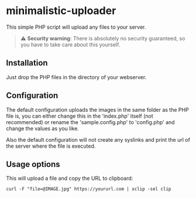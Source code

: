 # minimalistic-uploader

This simple PHP script will upload any files to your server.

> :warning: **Security warning**: There is absolutely no security guaranteed, so you have to take care about this yourself.

## Installation

Just drop the PHP files in the directory of your webserver.

## Configuration

The default configuration uploads the images in the same folder as the PHP file is, you can either change this in the 'index.php' itself (not recommended) or rename the 'sample.config.php' to 'config.php' and change the values as you like.

Also the default configuration will not create any syslinks and print the url of the server where the file is executed.

## Usage options

This will upload a file and copy the URL to clipboard:

```console
curl -F "file=@IMAGE.jpg" https://yoururl.com | xclip -sel clip
```
  
  
